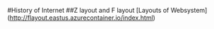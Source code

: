 #History of Internet
##Z layout and F layout
[Layouts of Websystem] (http://flayout.eastus.azurecontainer.io/index.html)
